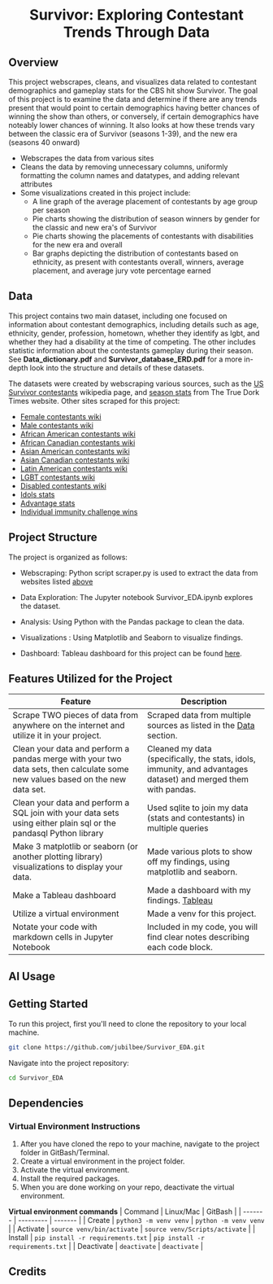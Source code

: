 <h1 style='text-align: center;'><b>Survivor: </b>Exploring Contestant Trends Through Data</h1>

## Overview
This project webscrapes, cleans, and visualizes data related to contestant demographics and gameplay stats for the CBS hit show Survivor. The goal of this project is to examine the data and determine if there are any trends present that would point to certain demographics having better chances of winning the show than others, or conversely, if certain demographics have noteably lower chances of winning. It also looks at how these trends vary between the classic era of Survivor (seasons 1-39), and the new era (seasons 40 onward)


* Webscrapes the data from various sites 
* Cleans the data by removing unnecessary columns, uniformly formatting the column names and datatypes, and adding relevant attributes
* Some visualizations created in this project include:
    * A line graph of the average placement of contestants by age group per season
    * Pie charts showing the distribution of season winners by gender for the classic and new era's of Survivor
    * Pie charts showing the placements of contestants with disabilities for the new era and overall
    * Bar graphs depicting the distribution of contestants based on ethnicity, as present with contestants overall, winners, average placement, and average jury vote percentage earned
## Data
This project contains two main dataset, including one focused on information about contestant demographics, including details such as age, ethnicity, gender, profession, hometown, whether they identify as lgbt, and whether they had a disability at the time of competing. The other includes statistic information about the contestants gameplay during their season. See **Data_dictionary.pdf** and **Survivor_database_ERD.pdf** for a more in-depth look into the structure and details of these datasets.

The datasets were created by webscraping various sources, such as the [US Survivor contestants](https://en.wikipedia.org/wiki/List_of_Survivor_(American_TV_series)_contestants "Contestants wiki") wikipedia page, and [season stats](https://www.truedorktimes.com/survivor/boxscores/s1.htm
 "Season stats") from The True Dork Times website. Other sites scraped for this project:
* [Female contestants wiki](https://survivor.fandom.com/wiki/Category:Female_Contestants "Female contestants")
* [Male contestants wiki](https://survivor.fandom.com/wiki/Category:Male_Contestants "Male contestants")
* [African American contestants wiki](https://survivor.fandom.com/wiki/Category:African-American_Contestants "African American contestants")
* [African Canadian contestants wiki](https://survivor.fandom.com/wiki/Category:African-Canadian_Contestants "African Canadian contestants")
* [Asian American contestants wiki](https://survivor.fandom.com/wiki/Category:Asian-American_Contestants "Asian American contestants")
* [Asian Canadian contestants wiki](https://survivor.fandom.com/wiki/Category:Asian-Canadian_Contestants "Asian Canadian contestants")
* [Latin American contestants wiki](https://survivor.fandom.com/wiki/Category:Latin_American_Contestants "Latin American contestants")
* [LGBT contestants wiki](https://survivor.fandom.com/wiki/Category:LGBT_Contestants "LGBT contestants")
* [Disabled contestants wiki](https://survivor.fandom.com/wiki/Category:Disabled_Contestants "Disabled contestants")
* [Idols stats](https://truedorktimes.com/survivor/boxscores/idolsfound-season.htm "Idols stats")
* [Advantage stats](https://truedorktimes.com/survivor/boxscores/advantages.htm "Advantage stats")
* [Individual immunity challenge wins](https://truedorktimes.com/survivor/boxscores/icwin.htm "Individual Immunity wins")

## Project Structure
The project is organized as follows:
* Webscraping: Python script scraper.py is used to extract the data from websites listed [above](#data)

* Data Exploration: The Jupyter notebook Survivor_EDA.ipynb explores the dataset.

* Analysis: Using Python with the Pandas package to clean the data.

* Visualizations : Using Matplotlib and Seaborn to visualize findings.

* Dashboard: Tableau dashboard for this project can be found [here](https://public.tableau.com/app/profile/camilla.babb/viz/Survivor_17399844202740/Dashboard1 "Survivor Tableau Dashboard").
## Features Utilized for the Project
 | Feature        | Description                           |
  |----------------|---------------------------------------|
  | Scrape TWO pieces of data from anywhere on the internet and utilize it in your project. | Scraped data from multiple sources as listed in the [Data](#data) section.         |
  | Clean your data and perform a pandas merge with your two data sets, then calculate some new values based on the new data set.      | Cleaned my data (specifically, the stats, idols, immunity, and advantages dataset) and merged them with pandas.|
   Clean your data and perform a SQL join with your data sets using either plain sql or the pandasql Python library      | Used sqlite to join my data (stats and contestants) in multiple queries 
  | Make 3 matplotlib or seaborn (or another plotting library) visualizations to display your data.| Made various plots to show off my findings, using matplotlib and seaborn. |
  | Make a Tableau dashboard      | Made a dashboard with my findings. [Tableau](https://public.tableau.com/app/profile/camilla.babb/viz/Survivor_17399844202740/Dashboard1) |
  | Utilize a virtual environment      | Made a venv for this project. |
  | Notate your code with markdown cells in Jupyter Notebook | Included in my code, you will find clear notes describing each code block. |
## AI Usage

## Getting Started
To run this project, first you'll need to clone the repository to your local machine.
```bash
git clone https://github.com/jubilbee/Survivor_EDA.git
```
Navigate into the project repository:
```bash
cd Survivor_EDA
```
## Dependencies

### Virtual Environment Instructions
1. After you have cloned the repo to your machine, navigate to the project folder in GitBash/Terminal.
2. Create a virtual environment in the project folder.
3. Activate the virtual environment.
4. Install the required packages.
5. When you are done working on your repo, deactivate the virtual environment.

**Virtual environment commands**
| Command | Linux/Mac | GitBash |
| ------- | --------- | ------- |
| Create | `python3 -m venv venv` | `python -m venv venv` |
| Activate | `source venv/bin/activate` | `source venv/Scripts/activate` |
| Install | `pip install -r requirements.txt` | `pip install -r requirements.txt` |
| Deactivate | `deactivate` | `deactivate` |


## Credits

